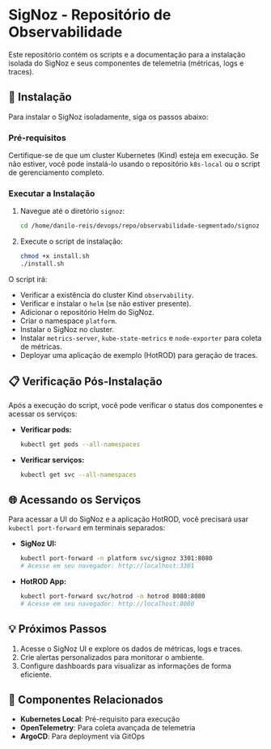 # SigNoz - Repositório de Observabilidade

Este repositório contém os scripts e a documentação para a instalação isolada do SigNoz e seus componentes de telemetria (métricas, logs e traces).

## 🚀 Instalação

Para instalar o SigNoz isoladamente, siga os passos abaixo:

### Pré-requisitos

Certifique-se de que um cluster Kubernetes (Kind) esteja em execução. Se não estiver, você pode instalá-lo usando o repositório `k8s-local` ou o script de gerenciamento completo.

### Executar a Instalação

1. Navegue até o diretório `signoz`:
   ```bash
   cd /home/danilo-reis/devops/repo/observabilidade-segmentado/signoz
   ```
2. Execute o script de instalação:
   ```bash
   chmod +x install.sh
   ./install.sh
   ```

O script irá:
- Verificar a existência do cluster Kind `observability`.
- Verificar e instalar o `helm` (se não estiver presente).
- Adicionar o repositório Helm do SigNoz.
- Criar o namespace `platform`.
- Instalar o SigNoz no cluster.
- Instalar `metrics-server`, `kube-state-metrics` e `node-exporter` para coleta de métricas.
- Deployar uma aplicação de exemplo (HotROD) para geração de traces.

## 📋 Verificação Pós-Instalação

Após a execução do script, você pode verificar o status dos componentes e acessar os serviços:

- **Verificar pods:**
  ```bash
  kubectl get pods --all-namespaces
  ```
- **Verificar serviços:**
  ```bash
  kubectl get svc --all-namespaces
  ```

## 🌐 Acessando os Serviços

Para acessar a UI do SigNoz e a aplicação HotROD, você precisará usar `kubectl port-forward` em terminais separados:

- **SigNoz UI:**
  ```bash
  kubectl port-forward -n platform svc/signoz 3301:8080
  # Acesse em seu navegador: http://localhost:3301
  ```
- **HotROD App:**
  ```bash
  kubectl port-forward svc/hotrod -n hotrod 8080:8080
  # Acesse em seu navegador: http://localhost:8080
  ```

## 💡 Próximos Passos

1. Acesse o SigNoz UI e explore os dados de métricas, logs e traces.
2. Crie alertas personalizados para monitorar o ambiente.
3. Configure dashboards para visualizar as informações de forma eficiente.

## 🔗 Componentes Relacionados

- **Kubernetes Local**: Pré-requisito para execução
- **OpenTelemetry**: Para coleta avançada de telemetria
- **ArgoCD**: Para deployment via GitOps
